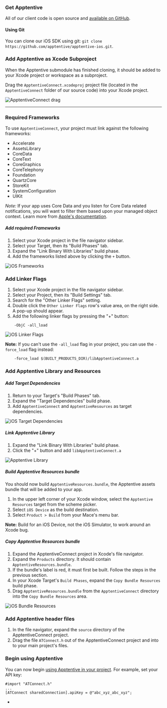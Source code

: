 ### Get Apptentive

All of our client code is open source and [available on GitHub](https://github.com/apptentive/apptentive-ios).

#### Using Git

You can clone our iOS SDK using git: `git clone https://github.com/apptentive/apptentive-ios.git`.

### Add Apptentive as Xcode Subproject

When the Apptentive submodule has finished cloning, it should be added to your Xcode project or workspace as a subproject.

Drag the `ApptentiveConnect.xcodeproj` project file (located in the `ApptentiveConnect` folder of our source code) into your Xcode project.

![ApptentiveConnect drag](https://raw.githubusercontent.com/apptentive/apptentive-documentation/master/using_apptentive/ios/screenshots/iOS-apptentive-connect.png)

------------------------------------------------------------------------------------

### Required Frameworks

To use `ApptentiveConnect`, your project must link against the following frameworks:

* Accelerate
* AssetsLibrary
* CoreData
* CoreText
* CoreGraphics
* CoreTelephony
* Foundation
* QuartzCore
* StoreKit
* SystemConfiguration
* UIKit

*Note:* If your app uses Core Data and you listen for Core Data related notifications, you will
want to filter them based upon your managed object context. Learn more from [Apple's documentation](https://developer.apple.com/library/mac/#documentation/Cocoa/Reference/CoreDataFramework/Classes/NSManagedObjectContext_Class/NSManagedObjectContext.html).

##### Add required Frameworks

1. Select your Xcode project in the file navigator sidebar.
2. Select your Target, then its "Build Phases" tab.
3. Expand the "Link Binary With Libraries" build phase.
4. Add the frameworks listed above by clicking the `+` button.

![iOS Frameworks](https://raw.githubusercontent.com/apptentive/apptentive-documentation/master/using_apptentive/ios/screenshots/iOS-frameworks.png)

### Add Linker Flags

1. Select your Xcode project in the file navigator sidebar.
2. Select your Project, then its "Build Settings" tab.
3. Search for the "Other Linker Flags" setting.
4. Double click the `Other Linker Flags` row's value area, on the right side. A pop-up should appear.
5. Add the following linker flags by pressing the "+" button:

```
    -ObjC -all_load
```

![iOS Linker Flags](https://raw.githubusercontent.com/apptentive/apptentive-documentation/master/using_apptentive/ios/screenshots/iOS-linker-flags.png)

**Note:** If you can't use the `-all_load` flag in your project, you can use the `-force_load` flag instead:

```
    -force_load $(BUILT_PRODUCTS_DIR)/libApptentiveConnect.a
```

### Add Apptentive Library and Resources

##### Add Target Dependencies

1. Return to your Target's "Build Phases" tab.
2. Expand the "Target Dependencies" build phase.
3. Add `ApptentiveConnect` and `ApptentiveResources` as target dependencies.

![iOS Target Dependencies](https://raw.githubusercontent.com/apptentive/apptentive-documentation/master/using_apptentive/ios/screenshots/iOS-target-dependencies.png)

##### Link Apptentive Library

1. Expand the "Link Binary With Libraries" build phase.
2. Click the "+" button and add `libApptentiveConnect.a`

![Apptentive Library](https://raw.githubusercontent.com/apptentive/apptentive-documentation/master/using_apptentive/ios/screenshots/iOS-apptentive-library.png)

##### Build Apptentive Resources bundle

You should now build `ApptentiveResources.bundle`, the Apptentive assets bundle that will be added to your app.

1. In the upper left corner of your Xcode window, select the `Apptentive Resources` target from the scheme picker.
2. Select `iOS Device` as the build destination.
3. Select `Product > Build` from your Mace's menu bar.

**Note:** Build for an iOS Device, not the iOS Simulator, to work around an Xcode bug.

##### Copy Apptentive Resources bundle

1. Expand the ApptentiveConnect project in Xcode's file navigator.
2. Expand the `Products` directory. It should contain `ApptentiveResources.bundle`.
3. If the bundle's label is red, it must first be built. Follow the steps in the previous section.
3. In your Xcode Target's `Build Phases`, expand the `Copy Bundle Resources` build phase.
4. Drag `ApptentiveResources.bundle` from the `ApptentiveConnect` directory into the `Copy Bundle Resources` area.

![iOS Bundle Resources](https://raw.githubusercontent.com/apptentive/apptentive-documentation/master/using_apptentive/ios/screenshots/iOS-bundle-resources.png)

### Add Apptentive header files

1. In the file navigator, expand the `source` directory of the ApptentiveConnect project.
2. Drag the file `ATConnect.h` out of the ApptentiveConnect project and into to your main project's files.

### Begin using Apptentive

You can now begin [using Apptentive in your project](http://www.apptentive.com/docs/ios/features/). For example, set your API key:  

```
#import "ATConnect.h"
...
[ATConnect sharedConnection].apiKey = @"abc_xyz_abc_xyz";
```

-
